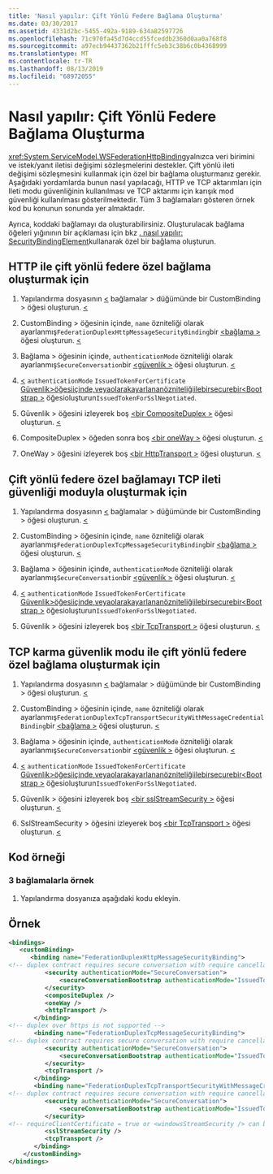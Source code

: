 ```yaml
---
title: 'Nasıl yapılır: Çift Yönlü Federe Bağlama Oluşturma'
ms.date: 03/30/2017
ms.assetid: 4331d2bc-5455-492a-9189-634a82597726
ms.openlocfilehash: 71c970fa45d7d4ccd55fceddb2360d0aa0a768f8
ms.sourcegitcommit: a97ecb94437362b21fffc5eb3c38b6c0b4368999
ms.translationtype: MT
ms.contentlocale: tr-TR
ms.lasthandoff: 08/13/2019
ms.locfileid: "68972055"
---
```

# <a name="how-to-create-a-duplex-federated-binding"></a>Nasıl yapılır: Çift Yönlü Federe Bağlama Oluşturma

<xref:System.ServiceModel.WSFederationHttpBinding>yalnızca veri birimini ve istek/yanıt iletisi değişimi sözleşmelerini destekler. Çift yönlü ileti değişimi sözleşmesini kullanmak için özel bir bağlama oluşturmanız gerekir. Aşağıdaki yordamlarda bunun nasıl yapılacağı, HTTP ve TCP aktarımları için Ileti modu güvenliğinin kullanılması ve TCP aktarımı için karışık mod güvenliği kullanılması gösterilmektedir. Tüm 3 bağlamaları gösteren örnek kod bu konunun sonunda yer almaktadır.

Ayrıca, koddaki bağlamayı da oluşturabilirsiniz. Oluşturulacak bağlama öğeleri yığınının bir açıklaması için bkz [. nasıl yapılır: SecurityBindingElement](../../../../docs/framework/wcf/feature-details/how-to-create-a-custom-binding-using-the-securitybindingelement.md)kullanarak özel bir bağlama oluşturun.

## <a name="to-create-a-duplex-federated-custom-binding-with-http"></a>HTTP ile çift yönlü federe özel bağlama oluşturmak için

1. Yapılandırma dosyasının [ \<](../../../../docs/framework/configure-apps/file-schema/wcf/custombinding.md) bağlamalar > düğümünde bir CustomBinding > öğesi oluşturun. [ \<](../../../../docs/framework/configure-apps/file-schema/wcf/bindings.md)

2. CustomBinding > öğesinin içinde, `name` özniteliği olarak ayarlanmış`FederationDuplexHttpMessageSecurityBinding`bir [ \<bağlama >](../../../../docs/framework/misc/binding.md) öğesi oluşturun. [ \<](../../../../docs/framework/configure-apps/file-schema/wcf/custombinding.md)

3. Bağlama > öğesinin içinde, `authenticationMode` özniteliği olarak ayarlanmış`SecureConversation`bir [ \<güvenlik >](../../../../docs/framework/configure-apps/file-schema/wcf/security-of-custombinding.md) öğesi oluşturun. [ \<](../../../../docs/framework/misc/binding.md)

4. [ \<](../../../../docs/framework/configure-apps/file-schema/wcf/secureconversationbootstrap.md) `authenticationMode` `IssuedTokenForCertificate` [ Güvenlik>öğesiiçinde,veyaolarakayarlananözniteliğiilebirsecurebir\<Bootstrap >](../../../../docs/framework/configure-apps/file-schema/wcf/security-of-custombinding.md) öğesioluşturun`IssuedTokenForSslNegotiated`.

5. Güvenlik > öğesini izleyerek boş [ \<bir CompositeDuplex >](../../../../docs/framework/configure-apps/file-schema/wcf/compositeduplex.md) öğesi oluşturun. [ \<](../../../../docs/framework/configure-apps/file-schema/wcf/security-of-custombinding.md)

6. CompositeDuplex > öğeden sonra boş [ \<bir oneWay >](../../../../docs/framework/configure-apps/file-schema/wcf/oneway.md) öğesi oluşturun. [ \<](../../../../docs/framework/configure-apps/file-schema/wcf/compositeduplex.md)

7. OneWay > öğesini izleyerek boş [ \<bir HttpTransport >](../../../../docs/framework/configure-apps/file-schema/wcf/httptransport.md) öğesi oluşturun. [ \<](../../../../docs/framework/configure-apps/file-schema/wcf/oneway.md)

## <a name="to-create-a-duplex-federated-custom-binding-with-tcp-message-security-mode"></a>Çift yönlü federe özel bağlamayı TCP ileti güvenliği moduyla oluşturmak için

1. Yapılandırma dosyasının [ \<](../../../../docs/framework/configure-apps/file-schema/wcf/custombinding.md) bağlamalar > düğümünde bir CustomBinding > öğesi oluşturun. [ \<](../../../../docs/framework/configure-apps/file-schema/wcf/bindings.md)

2. CustomBinding > öğesinin içinde, `name` özniteliği olarak ayarlanmış`FederationDuplexTcpMessageSecurityBinding`bir [ \<bağlama >](../../../../docs/framework/misc/binding.md) öğesi oluşturun. [ \<](../../../../docs/framework/configure-apps/file-schema/wcf/custombinding.md)

3. Bağlama > öğesinin içinde, `authenticationMode` özniteliği olarak ayarlanmış`SecureConversation`bir [ \<güvenlik >](../../../../docs/framework/configure-apps/file-schema/wcf/security-of-custombinding.md) öğesi oluşturun. [ \<](../../../../docs/framework/misc/binding.md)

4. [ \<](../../../../docs/framework/configure-apps/file-schema/wcf/secureconversationbootstrap.md) `authenticationMode` `IssuedTokenForCertificate` [ Güvenlik>öğesiiçinde,veyaolarakayarlananözniteliğiilebirsecurebir\<Bootstrap >](../../../../docs/framework/configure-apps/file-schema/wcf/security-of-custombinding.md) öğesioluşturun`IssuedTokenForSslNegotiated`.

5. Güvenlik > öğesini izleyerek boş [ \<bir TcpTransport >](../../../../docs/framework/configure-apps/file-schema/wcf/tcptransport.md) öğesi oluşturun. [ \<](../../../../docs/framework/configure-apps/file-schema/wcf/security-of-custombinding.md)

## <a name="to-create-a-duplex-federated-custom-binding-with-tcp-mixed-security-mode"></a>TCP karma güvenlik modu ile çift yönlü federe özel bağlama oluşturmak için

1. Yapılandırma dosyasının [ \<](../../../../docs/framework/configure-apps/file-schema/wcf/custombinding.md) bağlamalar > düğümünde bir CustomBinding > öğesi oluşturun. [ \<](../../../../docs/framework/configure-apps/file-schema/wcf/bindings.md)

2. CustomBinding > öğesinin içinde, `name` özniteliği olarak ayarlanmış`FederationDuplexTcpTransportSecurityWithMessageCredentialBinding`bir [ \<bağlama >](../../../../docs/framework/misc/binding.md) öğesi oluşturun. [ \<](../../../../docs/framework/configure-apps/file-schema/wcf/custombinding.md)

3. Bağlama > öğesinin içinde, `authenticationMode` özniteliği olarak ayarlanmış`SecureConversation`bir [ \<güvenlik >](../../../../docs/framework/configure-apps/file-schema/wcf/security-of-custombinding.md) öğesi oluşturun. [ \<](../../../../docs/framework/misc/binding.md)

4. [ \<](../../../../docs/framework/configure-apps/file-schema/wcf/secureconversationbootstrap.md) `authenticationMode` `IssuedTokenForCertificate` [ Güvenlik>öğesiiçinde,veyaolarakayarlananözniteliğiilebirsecurebir\<Bootstrap >](../../../../docs/framework/configure-apps/file-schema/wcf/security-of-custombinding.md) öğesioluşturun`IssuedTokenForSslNegotiated`.

5. Güvenlik > öğesini izleyerek boş [ \<bir sslStreamSecurity >](../../../../docs/framework/configure-apps/file-schema/wcf/sslstreamsecurity.md) öğesi oluşturun. [ \<](../../../../docs/framework/configure-apps/file-schema/wcf/security-of-custombinding.md)

6. SslStreamSecurity > öğesini izleyerek boş [ \<bir TcpTransport >](../../../../docs/framework/configure-apps/file-schema/wcf/tcptransport.md) öğesi oluşturun. [ \<](../../../../docs/framework/configure-apps/file-schema/wcf/sslstreamsecurity.md)

## <a name="code-sample"></a>Kod örneği

### <a name="sample-with-3-bindings"></a>3 bağlamalarla örnek

1. Yapılandırma dosyanıza aşağıdaki kodu ekleyin.

## <a name="example"></a>Örnek

```xml
<bindings>
   <customBinding>
      <binding name="FederationDuplexHttpMessageSecurityBinding">
<!-- duplex contract requires secure conversation with require cancellation = true -->
          <security authenticationMode="SecureConversation">
              <secureConversationBootstrap authenticationMode="IssuedTokenForSslNegotiated" />
          </security>
          <compositeDuplex />
          <oneWay />
          <httpTransport />
       </binding>
<!-- duplex over https is not supported -->
       <binding name="FederationDuplexTcpMessageSecurityBinding">
<!-- duplex contract requires secure conversation with require cancellation = true -->
          <security authenticationMode="SecureConversation">
              <secureConversationBootstrap authenticationMode="IssuedTokenForSslNegotiated" />
          </security>
          <tcpTransport />
       </binding>
       <binding name="FederationDuplexTcpTransportSecurityWithMessageCredentialsBinding">
<!-- duplex contract requires secure conversation with require cancellation = true -->
          <security authenticationMode="SecureConversation">
              <secureConversationBootstrap authenticationMode="IssuedTokenOverTransport" />
          </security>
<!-- requireClientCertificate = true or <windowsStreamSecurity /> can be used, but does not make sense for most scenarios -->
          <sslStreamSecurity />
          <tcpTransport />
       </binding>
    </customBinding>
</bindings>
```
